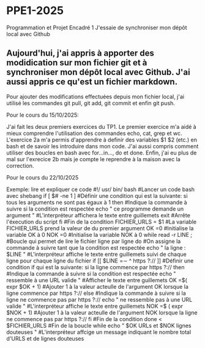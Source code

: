 # PPE1-2025
Programmation et Projet Encadré 1
J'essaie de synchroniser mon dépôt local avec Github
## Aujourd'hui, j'ai appris à apporter des modidication sur mon fichier git et à synchroniser mon dépôt local avec Github. J'ai aussi appris ce qu'est un fichier markdown.
Pour ajouter des modifications effectuées depuis mon fichier local, j'ai utilisé les commandes git pull, git add, git commit et enfin git push.

Pour le cours du 15/10/2025:

J'ai fait les deux premiers exercices du TP1. Le premier exercice m'a aidé à mieux comprendre l'utilisation des commandes echo, cat, grep et wc. L'exercice 2a m'a permis d'apprendre à definir des variables $1 $2 (etc.) en bash et de savoir les introduire dans mon code. J'ai aussi compris comment utiliser des boucles en bash avec for...in..., do et done. Enfin, j'ai eu plus de mal sur l'exrecice 2b mais je compte le reprendre à la maison avec la correction.

Pour le cours du 22/10/2025

Exemple: lire et expliquer ce code
#!/ usr/ bin/ bash   #Lancer un code bash avec shebang
if [ $# -ne 1 ]  #Définir une condition qui est la suivante: si tous les arguments ne sont pas égaux à 1
then  #Indique la commande à suivre si la condition est respectée
echo " ce programme demande un argument "  #L'interpréteur affichera le texte entre guillemets
exit  #Arrête l'éxecution du script
fi #Fin de la condition
FICHIER_URLS = $1  #La variable FICHIER_URLS prend la valeur de du premier argument
OK =0 #Initialise la variable OK à 0
NOK =0 #Initialise la variable NOK à 0
while read -r LINE ; #Boucle qui permet de lire le fichier ligne par ligne
do #On assigne la commande à suivre tant que la condition est respectée
echo " la ligne : $LINE " #L'interpréteur affiche le texte entre guillemets suivi de chaque ligne pour chaque ligne du fichier
if [[ $LINE =∼ ^ https ?:// ]] #Définir une condition if qui est la suivante: si la ligne commence par https ?://
then #Indique la commande à suivre si la condition est respectée
echo " ressemble à une URL valide " #Afficher le texte entre guillemets
OK =$( expr $OK + 1) #Ajouter 1 à la valeur acteulle de l'argument OK lorsque la ligne commence par https ?://
else #Indique la commande à suivre si la ligne ne commence pas par https ?://
echo " ne ressemble pas à une URL valide " #L'interpréteur affiche le texte entre guillemets
NOK =$ ( expr $NOK + 1) #Ajouter 1 à la valeur acteulle de l'argument NOK lorsque la ligne ne commence pas par https ?://
fi #Fin de la condition
done < $FICHIER_URLS #Fin de la boucle while
echo " $OK URLs et $NOK lignes douteuses " #L'interpréteur affcige un message indiquant le nombre total d'URLS et de lignes douteuses
